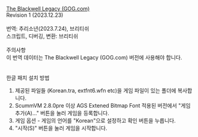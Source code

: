 [The Blackwell Legacy (GOG.com)](https://steamunlocked.net/the-blackwell-legacy-free-download/)</br>
Revision 1 (2023.12.23)</br>
</br>
​번역: 추리소년(2023.7.24), 브리티쉬</br>
스크립트, 디버깅, 변환: 브리티쉬</br>
</br>
주의사항</br>
이 번역 데이터는 The Blackwell Legacy (GOG.com) 버전에 사용해야 합니다.</br>
</br>
</br>
한글 패치 설치 방법</br>
1. 제공된 파일들 (Korean.tra, extfnt6.wfn etc)을 게임 파일이 있는 폴더에 복사합니다.</br>
2. ScummVM 2.8.0pre 이상 AGS Extened Bitmap Font 적용된 버전에서 "게임 추가(A)..." 버튼을 눌러 게임을 등록합니다.</br>
3. 게임 옵션 - 게임의 언어를 "Korean"으로 설정하고 확인 버튼을 누릅니다.</br>
4. "시작(S)" 버튼을 눌러 게임을 시작합니다.</br>

